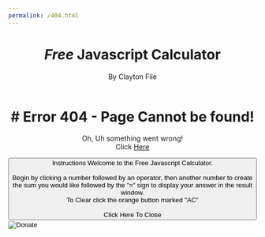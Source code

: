 ```yaml
---
permalink: /404.html
---
```

<html lang="en">
   <head>
      <meta charset="UTF-8" />
      <meta http-equiv="X-UA-Compatible" content="IE=edge" />
      <meta name="viewport" content="width=device-width, initial-scale=1.0" />
      <!-- Favicon -->
      <link rel="apple-touch-icon" sizes="180x180" href="assets/images/favicon/apple-touch-icon.png" />
      <link rel="icon" type="image/png" sizes="32x32" href="assets/images/favicon/favicon-32x32.png" />
      <link rel="icon" type="image/png" sizes="16x16" href="assets/images/favicon/favicon-16x16.png" />
      <link rel="manifest" href="assets/images/favicon/site.webmanifest" />
      <!-- font awesome -->
      <link rel="stylesheet" href="https://use.fontawesome.com/releases/v5.7.2/css/all.css" integrity="sha384-fnmOCqbTlWIlj8LyTjo7mOUStjsKC4pOpQbqyi7RrhN7udi9RwhKkMHpvLbHG9Sr" crossorigin="anonymous" />
      <!-- Stylesheet CSS File Path -->
      <link rel="stylesheet" href="assets/css/style.css" />
      <!-- Site Title -->
      <title>Javascript Calculator</title>
   </head>
   <body>
      <!-- Header Content -->
      <header>
         <!-- Heading 1 -->
         <h1><i class="fab fa-js-square"> Free </i> Javascript Calculator <i class="fas fa-calculator"></i></h1>
         <!-- Paragraph / Credits -->
         <p>
            By Clayton File
         </p>
      </header>
      <!-- Main Div -->
      <main id="main">
         <!-- Calculator Section -->
         <div class="calculator-container">
            <!-- Calculator Grey Surround -->
            <div id="calculator-div">
               <h1 align="center"># Error 404 - Page Cannot be found!</h1>
               <p align="center">
                  Oh, Uh something went wrong!
                  <br>
                  Click <a href src="https://techcentreuk.github.io/JavascriptCalculator/">Here</a>
               </p>
            </div>
         </div>
      </main>
      <!-- Footer Start -->
      <footer>
         <!-- Instructions Button -->
         <div class="instructionDiv">
            <button onclick="instructionsAlert()" class="popup">
               Instructions
               <!-- Actual Pop Up -->
               <span class="popuptext" id="myPopup">
               Welcome to the Free Javascript Calculator.<br />
               <br />
               Begin by clicking a number followed by an operator, then another number to create the sum you would like followed by the "=" sign to display your answer in the result window.<br />
               To Clear click the orange button marked "AC"<br />
               <br />
               Click Here To Close
               </span>
            </button>
         </div>
         <!-- Link to Clayton's GitHub -->
         <div class="myGit">
            <a href="https://github.com/TechCentreUK" target="_blank" class="myGit" title="Visit My GitHub!">
            <i class="fab fa-github"></i>
            </a>
         </div>
         <!-- PayPal Donate Button -->
         <form class="donate" action="https://www.paypal.com/cgi-bin/webscr" method="post" target="_blank" title="Buy me a beer!">
            <!-- Identify your business so that you can collect the payments. -->
            <input type="hidden" name="business" value="support@techcentreuk.co.uk" />
            <!-- Specify a Donate button. -->
            <input type="hidden" name="cmd" value="_donations" />
            <!-- Specify details about the contribution -->
            <input type="hidden" name="item_name" value="Buy Me a Beer!" />
            <input type="hidden" name="item_number" value="Free Javascript Calculator" />
            <input type="hidden" name="currency_code" value="GBP" />
            <!-- Display the payment button. -->
            <input type="image" name="submit" src="https://www.paypalobjects.com/en_US/i/btn/btn_donate_LG.gif" alt="Donate" />
            <img alt="PayPal Donate Button" width="1" height="1" src="https://www.paypalobjects.com/en_US/i/scr/pixel.gif" />
         </form>
      </footer>
      <!-- Javascript File Path -->
      <script src="assets/js/script.js"></script>
   </body>
</html>